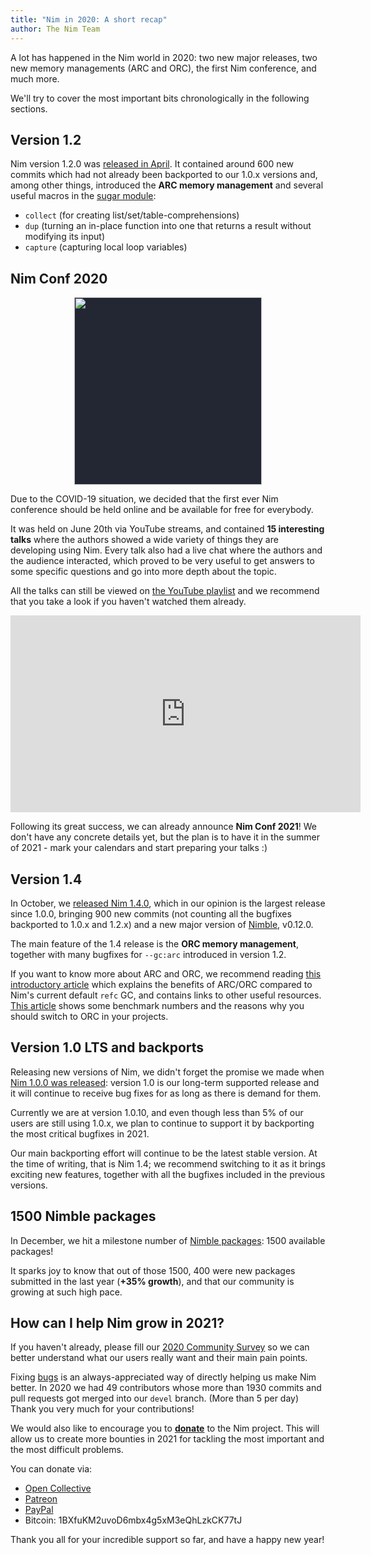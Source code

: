 ```yaml
---
title: "Nim in 2020: A short recap"
author: The Nim Team
---
```


A lot has happened in the Nim world in 2020: two new major releases, two new
memory managements (ARC and ORC), the first Nim conference, and much more.

We'll try to cover the most important bits chronologically in the following
sections.



## Version 1.2

Nim version 1.2.0 was [released in April](https://nim-lang.org/blog/2020/04/03/version-120-released.html).
It contained around 600 new commits which had not already been backported to our
1.0.x versions and, among other things, introduced the **ARC memory management** and
several useful macros in the [sugar module](https://nim-lang.org/docs/sugar.html):
- `collect` (for creating list/set/table-comprehensions)
- `dup` (turning an in-place function into one that returns a result without modifying its input)
- `capture` (capturing local loop variables)



## Nim Conf 2020

<p align="center">
<img width="300px" style="background: #232733;" src="/assets/img/nim-conf-2020.svg">
</p>

Due to the COVID-19 situation, we decided that the first ever Nim conference
should be held online and be available for free for everybody.

It was held on June 20th via YouTube streams, and contained **15 interesting talks**
where the authors showed a wide variety of things they are developing using Nim.
Every talk also had a live chat where the authors and the audience interacted,
which proved to be very useful to get answers to some specific questions and
go into more depth about the topic.

All the talks can still be viewed on
[the YouTube playlist](https://www.youtube.com/playlist?list=PLxLdEZg8DRwTIEzUpfaIcBqhsj09mLWHx)
and we recommend that you take a look if you haven't watched them already.

<p align="center">
<iframe width="560" height="315" src="https://www.youtube.com/embed/videoseries?list=PLxLdEZg8DRwTIEzUpfaIcBqhsj09mLWHx" frameborder="0" allow="accelerometer; autoplay; encrypted-media; gyroscope; picture-in-picture" allowfullscreen></iframe>
</p>

Following its great success, we can already announce **Nim Conf 2021**!
We don't have any concrete details yet, but the plan is to have it in the
summer of 2021 - mark your calendars and start preparing your talks :)



## Version 1.4

In October, we [released Nim 1.4.0](https://nim-lang.org/blog/2020/10/16/version-140-released.html),
which in our opinion is the largest release since 1.0.0, bringing 900 new commits
(not counting all the bugfixes backported to 1.0.x and 1.2.x) and a new
major version of [Nimble](https://github.com/nim-lang/nimble), v0.12.0.

The main feature of the 1.4 release is the **ORC memory management**, together with
many bugfixes for `--gc:arc` introduced in version 1.2.

If you want to know more about ARC and ORC, we recommend reading
[this introductory article](https://nim-lang.org/blog/2020/10/15/introduction-to-arc-orc-in-nim.html)
which explains the benefits of ARC/ORC compared to Nim's current default
`refc` GC, and contains links to other useful resources.
[This article](https://nim-lang.org/blog/2020/12/08/introducing-orc.html) shows
some benchmark numbers and the reasons why you should switch to ORC in your
projects.



## Version 1.0 LTS and backports

Releasing new versions of Nim, we didn't forget the promise we made when
[Nim 1.0.0 was released](https://nim-lang.org/blog/2019/09/23/version-100-released.html): version 1.0 is our long-term supported release and it will continue
to receive bug fixes for as long as there is demand for them.

Currently we are at version 1.0.10, and even though less than 5% of our users are
still using 1.0.x, we plan to continue to support it by backporting the most
critical bugfixes in 2021.

Our main backporting effort will continue to be the latest stable version.
At the time of writing, that is Nim 1.4; we recommend switching to it
as it brings exciting new features, together with all the bugfixes included in
the previous versions.



## 1500 Nimble packages

In December, we hit a milestone number of
[Nimble packages](https://nimble.directory/): 1500 available packages!

It sparks joy to know that out of those 1500, 400 were new packages submitted
in the last year (**+35% growth**), and that our community is growing at such
high pace.



## How can I help Nim grow in 2021?

If you haven't already, please fill our
[2020 Community Survey](https://forms.gle/kEWvEeVyfxSHq9Uj8)
so we can better understand what our users really want and their main pain points.

Fixing [bugs](https://github.com/nim-lang/Nim/issues) is an always-appreciated
way of directly helping us make Nim better.
In 2020 we had 49 contributors whose more than 1930 commits and pull requests
got merged into our `devel` branch. (More than 5 per day)
Thank you very much for your contributions!

We would also like to encourage you to
[**donate**](https://nim-lang.org/donate.html) to the Nim project. This will
allow us to create more bounties in 2021 for tackling the most important and
the most difficult problems.

You can donate via:

- [Open Collective](https://opencollective.com/nim)
- [Patreon](https://www.patreon.com/araq)
- [PayPal](https://www.paypal.com/donate/?cmd=_s-xclick&hosted_button_id=FLWX5V2PMAXAU)
- Bitcoin: 1BXfuKM2uvoD6mbx4g5xM3eQhLzkCK77tJ



Thank you all for your incredible support so far, and have a happy new year!
